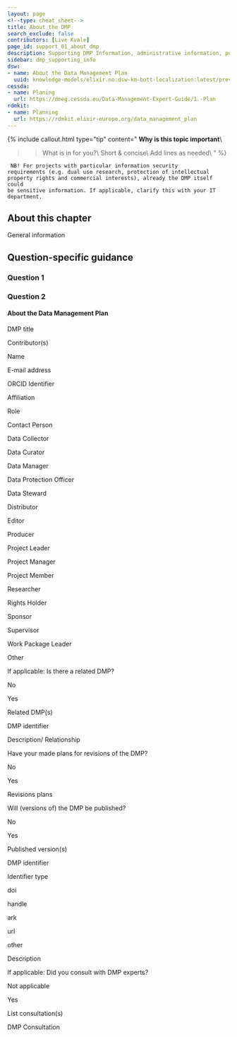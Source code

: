 ```yaml
---
layout: page
<!--type: cheat_sheet-->
title: About the DMP
search_exclude: false
contributors: [Live Kvale]
page_id: support_01_about_dmp
description: Supporting DMP Information, administrative information, publish dmp, dmp publication, manage dmp, living document
sidebar: dmp_supporting_info
dsw:
- name: About the Data Management Plan
  uuid: knowledge-models/elixir.no:dsw-km-bott-localization:latest/preview?questionUuid=7ed9939b-b85c-48bf-87f5-2aa081bb5267
cessda:
- name: Planing
  url: https://dmeg.cessda.eu/Data-Management-Expert-Guide/1.-Plan
rdmkit:
- name: Planning
  url: https://rdmkit.elixir-europe.org/data_management_plan
---
```


{% include callout.html type="tip" content="
**Why is this topic important**\\
>> What is in for you?\\
>> Short & concise\\
>> Add lines as needed\\
" %}

<code> NB! For projects with particular information security requirements (e.g. dual use research, protection of intellectual property rights and commercial interests), already the DMP itself could be sensitive information. If applicable, clarify this with your IT department.</code>

## About this chapter

General information

## Question-specific guidance

### Question 1

### Question 2

#### About the Data Management Plan

DMP title

Contributor(s) 

Name 

E-mail address 

ORCID Identifier 

Affiliation 

Role 

Contact Person 

Data Collector 

Data Curator 

Data Manager 

Data Protection Officer 

Data Steward 

Distributor 

Editor 

Producer 

Project Leader 

Project Manager 

Project Member 

Researcher 

Rights Holder 

Sponsor 

Supervisor 

Work Package Leader 

Other 

If applicable: Is there a related DMP? 

No 

Yes 

Related DMP(s) 

DMP identifier 

Description/ Relationship 

Have your made plans for revisions of the DMP?

No

Yes

Revisions plans

Will (versions of) the DMP be published?

No

Yes

Published version(s)

DMP identifier

Identifier type

doi

handle

ark

url

other

Description

If applicable: Did you consult with DMP experts?

Not applicable

Yes

List consultation(s)

DMP Consultation
